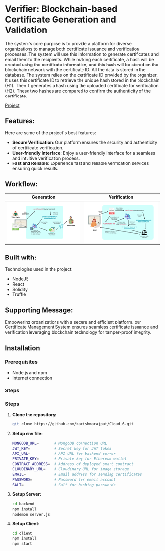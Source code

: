 # Verifier: Blockchain-based Certificate Generation and Validation

The system's core purpose is to provide a platform for diverse organizations to manage both certificate issuance and verification processes. The system will use this information to generate certificates and email them to the recipients. While making each certificate, a hash will be created using the certificate information, and this hash will be stored on the blockchain network with the certificate ID. All the data is stored in the database. The system relies on the certificate ID provided by the organizer. It uses this certificate ID to retrieve the unique hash stored in the blockchain (H1). Then it generates a hash using the uploaded certificate for verification (H2). These two hashes are compared to confirm the authenticity of the certificate.

[Project](https://github.com/karishmarajput/Cloud_6)

## Features:

Here are some of the project's best features:

* **Secure Verification**: Our platform ensures the security and authenticity of certificate verification.
* **User-friendly Interface**: Enjoy a user-friendly interface for a seamless and intuitive verification process.
* **Fast and Reliable**: Experience fast and reliable verification services ensuring quick results.

## Workflow:

| Generation | Verification |
| ------------- |:-------------:|
| <img align="center" src="https://raw.githubusercontent.com/karishmarajput/Cloud_6/main/client/public/working-1.png" alt="Generation" style="max-width: 100%; height: auto;"> | <img align="center" src="https://raw.githubusercontent.com/karishmarajput/Cloud_6/main/client/public/working-2.png" alt="Verification" style="max-width: 100%; height: auto;"> |

## Built with:

Technologies used in the project:

* NodeJS
* React
* Solidity
* Truffle

## Supporting Message:

Empowering organizations with a secure and efficient platform, our Certificate Management System ensures seamless certificate issuance and verification leveraging blockchain technology for tamper-proof integrity.

## Installation

### Prerequisites

- Node.js and npm
- Internet connection

### Steps

### Steps

1. **Clone the repository:**
   ```sh
   git clone https://github.com/karishmarajput/Cloud_6.git
2. **Setup env file:**
   ```sh
   MONGODB_URL=       # MongoDB connection URL
   JWT_KEY=           # Secret key for JWT token
   API_URL=           # API URL for backend server
   PRIVATE_KEY=       # Private key for Ethereum wallet
   CONTRACT_ADDRESS=  # Address of deployed smart contract
   CLOUDINARY_URL=    # Cloudinary URL for image storage
   EMAIL=             # Email address for sending certificates
   PASSWORD=          # Password for email account
   SALT=              # Salt for hashing passwords
   ```
3. **Setup Server:**
   ```sh
   cd backend
   npm install
   nodemon server.js
   ```
4. **Setup Client:**
   ```sh
   cd client
   npm install
   npm start
   ```
   
